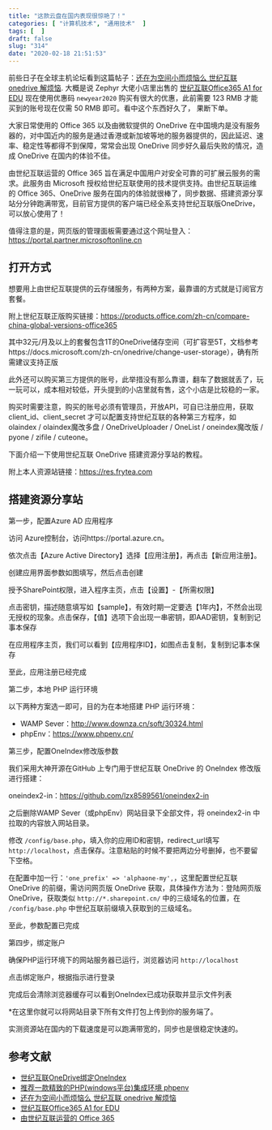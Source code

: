 ```yaml
---
title: "这款云盘在国内表现很惊艳了！"
categories: [ "计算机技术", "通用技术"  ]
tags: [  ]
draft: false
slug: "314"
date: "2020-02-18 21:51:53"
---
```


前些日子在全球主机论坛看到这篇帖子：[还在为空间小而烦恼么 世纪互联 onedrive 解烦恼](https://www.hostloc.com/forum.php?mod=viewthread&tid=643457). 大概是说 Zephyr 大佬小店里出售的 [世纪互联Office365 A1 for EDU](https://www.yiyi.one/cart.php?a=add&pid=18) 现在使用优惠码 `newyear2020` 购买有很大的优惠，此前需要 123 RMB 才能买到的账号现在仅需 50 RMB 即可。看中这个东西好久了， 果断下单。

大家日常使用的 Office 365 以及由微软提供的 OneDrive 在中国境内是没有服务器的，对中国近内的服务是通过香港或新加坡等地的服务器提供的，因此延迟、速率、稳定性等都得不到保障，常常会出现 OneDrive 同步好久最后失败的情况，造成 OneDrive 在国内的体验不佳。

由世纪互联运营的 Office 365 旨在满足中国用户对安全可靠的可扩展云服务的需求。此服务由 Microsoft 授权给世纪互联使用的技术提供支持。由世纪互联运维的 Office 365、OneDrive 服务在国内的体验就很棒了，同步数据、搭建资源分享站分分钟跑满带宽，目前官方提供的客户端已经全系支持世纪互联版OneDrive，可以放心使用了！

值得注意的是，网页版的管理面板需要通过这个网址登入：https://portal.partner.microsoftonline.cn

## 打开方式

想要用上由世纪互联提供的云存储服务，有两种方案，最靠谱的方式就是订阅官方套餐。

附上世纪互联正版购买链接：https://products.office.com/zh-cn/compare-china-global-versions-office365

其中32元/月及以上的套餐包含1T的OneDrive储存空间（可扩容至5T，文档参考https://docs.microsoft.com/zh-cn/onedrive/change-user-storage），确有所需建议支持正版

此外还可以购买第三方提供的账号，此举措没有那么靠谱，翻车了数据就丢了，玩一玩可以，成本相对较低，开头提到的小店里就有售，这个小店是比较稳的一家。

购买时需要注意，购买的账号必须有管理员，开放API，可自已注册应用，获取client_id、client_secret 才可以配置支持世纪互联的各种第三方程序，如olaindex / olaindex魔改多盘 / OneDriveUploader / OneList / oneindex魔改版 / pyone / zifile / cuteone。

下面介绍一下使用世纪互联 OneDrive 搭建资源分享站的教程。

附上本人资源站链接：https://res.frytea.com

## 搭建资源分享站

第一步，配置Azure AD 应用程序

访问 Azure控制台，访问https://portal.azure.cn。

依次点击【Azure Active Directory】选择【应用注册】，再点击【新应用注册】。

创建应用界面参数如图填写，然后点击创建

授予SharePoint权限，进入程序主页，点击【设置】-【所需权限】

点击密钥，描述随意填写如【sample】，有效时期一定要选【1年内】，不然会出现无授权的现象。点击保存，【值】选项下会出现一串密钥，即AAD密钥，复制到记事本保存

在应用程序主页，我们可以看到【应用程序ID】，如图点击复制，复制到记事本保存

至此，应用注册已经完成

第二步，本地 PHP 运行环境

以下两种方案选一即可，目的为在本地搭建 PHP 运行环境：

- WAMP Sever：http://www.downza.cn/soft/30324.html
- phpEnv：https://www.phpenv.cn/

第三步，配置OneIndex修改版参数

我们采用大神开源在GitHub 上专门用于世纪互联 OneDrive 的 OneIndex 修改版进行搭建：

oneindex2-in：https://github.com/lzx8589561/oneindex2-in

之后删除WAMP Sever（或phpEnv）网站目录下全部文件，将 oneindex2-in 中拉取的内容放入网站目录。

修改 `/config/base.php`，填入你的应用ID和密钥，redirect_url填写 `http://localhost`，点击保存。注意粘贴的时候不要把两边分号删掉，也不要留下空格。

在配置中加一行：` 'one_prefix' => 'alphaone-my', `，这里配置世纪互联 OneDrive 的前缀，需访问网页版 OneDrive 获取，具体操作方法为：登陆网页版 OneDrive，获取类似 `http://*.sharepoint.cn/` 中的三级域名的位置，在 `/config/base.php` 中世纪互联前缀填入获取到的三级域名。

至此，参数配置已完成

第四步，绑定账户

确保PHP运行环境下的网站服务器已运行，浏览器访问 `http://localhost`

点击绑定账户，根据指示进行登录

完成后会清除浏览器缓存可以看到OneIndex已成功获取并显示文件列表

*在这里你就可以将网站目录下所有文件打包上传到你的服务端了。

实测资源站在国内的下载速度是可以跑满带宽的，同步也是很稳定快速的。

## 参考文献

- [世纪互联OneDrive绑定OneIndex](https://luotianyi.vc/987.html)
- [推荐一款精致的PHP(windows平台)集成环境 phpenv](https://www.waytomilky.com/archives/1682.html)
- [还在为空间小而烦恼么 世纪互联 onedrive 解烦恼](https://www.hostloc.com/forum.php?mod=viewthread&tid=643457)
- [世纪互联Office365 A1 for EDU](https://www.yiyi.one/cart.php?a=add&pid=18)
- [由世纪互联运营的 Office 365](https://docs.microsoft.com/zh-cn/office365/servicedescriptions/office-365-platform-service-description/office-365-operated-by-21vianet)